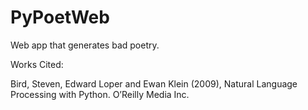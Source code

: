 # PyPoetWeb
Web app that generates bad poetry.


Works Cited:

Bird, Steven, Edward Loper and Ewan Klein (2009), Natural Language Processing with Python. O’Reilly Media Inc.
